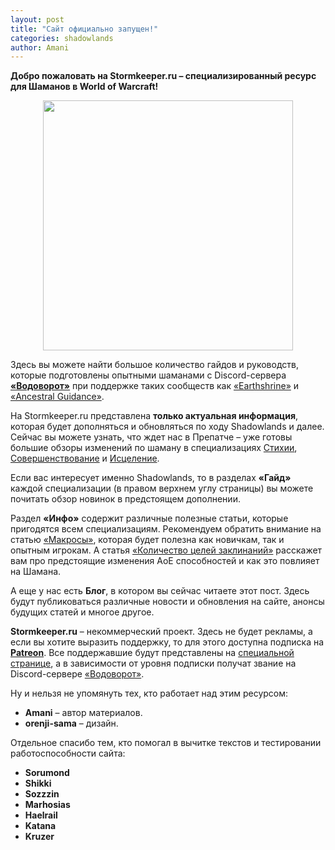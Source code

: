 ```yaml
---
layout: post
title: "Сайт официально запущен!"
categories: shadowlands 
author: Amani
---
```

**Добро пожаловать на Stormkeeper.ru – специализированный ресурс для Шаманов в World of Warcraft!**

<p align="center">
<img src="/assets/img/logos/sk_full.png" width=400x> 
</p>

Здесь вы можете найти большое количество гайдов и руководств, которые подготовлены опытными шаманами с Discord-сервера [**«Водоворот»**](https://discordapp.com/invite/zTQhBn8) при поддержке таких сообществ как [«Earthshrine»](https://discord.gg/earthshrine) и [«Ancestral Guidance»](https://discord.gg/AcTek6e).

На Stormkeeper.ru представлена **только актуальная информация**, которая будет дополняться и обновляться по ходу Shadowlands и далее. Сейчас вы можете узнать, что ждет нас в Препатче – уже готовы большие обзоры изменений по шаману в специализациях [Стихии](https://stormkeeper.ru/ele/prepatch.html), [Совершенствование](https://stormkeeper.ru/enh/prepatch.html) и [Исцеление](https://stormkeeper.ru/resto/prepatch.html).

<!--more-->

Если вас интересует именно Shadowlands, то в разделах **«Гайд»** каждой специализации (в правом верхнем углу страницы) вы можете почитать обзор новинок в предстоящем дополнении.

Раздел **«Инфо»** содержит различные полезные статьи, которые пригодятся всем специализациям. Рекомендуем обратить внимание на статью [«Макросы»](https://stormkeeper.ru/info/macros.html), которая будет полезна как новичкам, так и опытным игрокам. А статья [«Количество целей заклинаний»](https://stormkeeper.ru/info/target_cap.html) расскажет вам про предстоящие изменения АоЕ способностей и как это повлияет на Шамана.

А еще у нас есть **Блог**, в котором вы сейчас читаете этот пост. Здесь будут публиковаться различные новости и обновления на сайте, анонсы будущих статей и многое другое.

**Stormkeeper.ru** – некоммерческий проект. Здесь не будет рекламы, а если вы хотите выразить поддержку, то для этого доступна подписка на [**Patreon**](https://www.patreon.com/amani_vodovorot). Все поддержавшие будут представлены на [специальной странице](https://stormkeeper.ru/info/patrons.html), а в зависимости от уровня подписки получат звание на Discord-сервере [«Водоворот»](https://discordapp.com/invite/zTQhBn8).

Ну и нельзя не упомянуть тех, кто работает над этим ресурсом:
* **Amani** – автор материалов.  
* **orenji-sama** – дизайн.

<p></p>

Отдельное спасибо тем, кто помогал в вычитке текстов и тестировании работоспособности сайта:
* **Sorumond**
* **Shikki**
* **Sozzzin**
* **Marhosias**
* **Haelrail**
* **Katana**
* **Kruzer**
